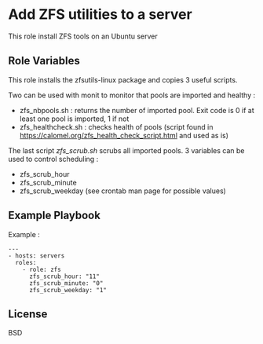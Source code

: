 # Add ZFS utilities to a server

This role install ZFS tools on an Ubuntu server

## Role Variables

This role installs the zfsutils-linux package and copies 3 useful scripts.

Two can be used with monit to monitor that pools are imported and healthy :
* zfs_nbpools.sh : returns the number of imported pool. Exit code is 0 if at least one pool is imported, 1 if not
* zfs_healthcheck.sh : checks health of pools (script found in https://calomel.org/zfs_health_check_script.html and used as is)

The last script *zfs_scrub.sh* scrubs all imported pools.
3 variables can be used to control scheduling :
* zfs_scrub_hour 
* zfs_scrub_minute
* zfs_scrub_weekday (see crontab man page for possible values)


## Example Playbook

Example :

    ---
    - hosts: servers
      roles:
        - role: zfs
          zfs_scrub_hour: "11"
          zfs_scrub_minute: "0"
          zfs_scrub_weekday: "1"

## License

BSD

